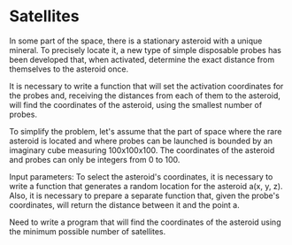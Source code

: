 # Satellites



In some part of the space, there is a stationary asteroid with a unique mineral. To precisely locate it, a new type of simple disposable probes has been developed that, when activated, determine the exact distance from themselves to the asteroid once.

It is necessary to write a function that will set the activation coordinates for the probes and, receiving the distances from each of them to the asteroid, will find the coordinates of the asteroid, using the smallest number of probes.

To simplify the problem, let's assume that the part of space where the rare asteroid is located and where probes can be launched is bounded by an imaginary cube measuring 100x100x100. The coordinates of the asteroid and probes can only be integers from 0 to 100.

Input parameters:
To select the asteroid's coordinates, it is necessary to write a function that generates a random location for the asteroid a(x, y, z). Also, it is necessary to prepare a separate function that, given the probe's coordinates, will return the distance between it and the point a.

Need to write a program that will find the coordinates of the asteroid using the minimum possible number of satellites.
